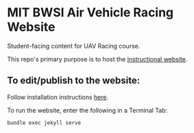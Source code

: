 # MIT BWSI Air Vehicle Racing Website

Student-facing content for UAV Racing course.

This repo's primary purpose is to host the [instructional website](https://bwsi-uav.github.io/).

## To edit/publish to the website:

Follow installation instructions [here](https://github.com/just-the-docs/just-the-docs).

To run the website, enter the following in a Terminal Tab:

```bash
bundle exec jekyll serve
```